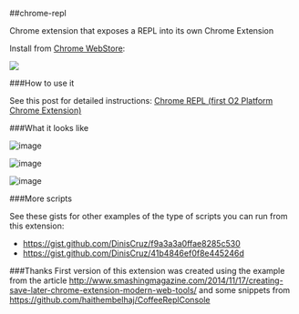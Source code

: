 ##chrome-repl


Chrome extension that exposes a REPL into its own Chrome Extension

Install from [Chrome WebStore](https://chrome.google.com/webstore/detail/chrome-repl/ojmdmeehmpkpkkhbifimekflgmnmeihg?hl=en):

![](https://cloud.githubusercontent.com/assets/656739/5296202/2491720a-7b99-11e4-9967-fd6a79ff44ec.png)

###How to use it

See this post for detailed instructions: [Chrome REPL (first O2 Platform Chrome Extension)](http://blog.diniscruz.com/2014/11/chrome-repl-first-o2-platform-chrome.html)

###What it looks like

![image](https://cloud.githubusercontent.com/assets/656739/5296222/58323a22-7b99-11e4-902a-54309d98b53d.png)

![image](https://cloud.githubusercontent.com/assets/656739/5296224/5baf708e-7b99-11e4-9fdf-9bb6633df120.png)

![image](https://cloud.githubusercontent.com/assets/656739/5296227/6053f542-7b99-11e4-95f6-88efee1e79ef.png)

###More scripts

See these gists for other examples of the type of scripts you can run from this extension:

* https://gist.github.com/DinisCruz/f9a3a3a0ffae8285c530
* https://gist.github.com/DinisCruz/41b4846ef0f8e445246d

###Thanks
First version of this extension was created using the example from the article http://www.smashingmagazine.com/2014/11/17/creating-save-later-chrome-extension-modern-web-tools/ 
and some snippets from https://github.com/haithembelhaj/CoffeeReplConsole
